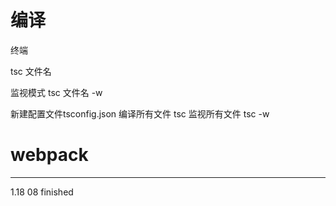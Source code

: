 # 编译

终端

tsc 文件名

监视模式
tsc 文件名 -w

新建配置文件tsconfig.json
编译所有文件 tsc
监视所有文件 tsc -w

# webpack

------

1.18 08 finished
